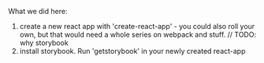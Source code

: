 What we did here:

1. create a new react app with 'create-react-app' - you could also roll your own, but that would need a whole series on webpack and stuff.
// TODO: why storybook
2. install storybook. Run 'getstorybook' in your newly created react-app